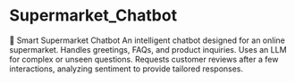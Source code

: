 # Supermarket_Chatbot
🛒 Smart Supermarket Chatbot  An intelligent chatbot designed for an online supermarket.  Handles greetings, FAQs, and product inquiries.  Uses an LLM for complex or unseen questions.  Requests customer reviews after a few interactions, analyzing sentiment to provide tailored responses.

